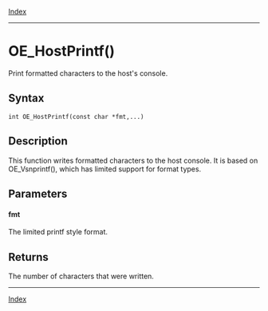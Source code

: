 [Index](index.md)

---
# OE_HostPrintf()

Print formatted characters to the host's console.

## Syntax

    int OE_HostPrintf(const char *fmt,...)
## Description 

This function writes formatted characters to the host console. It is based on OE_Vsnprintf(), which has limited support for format types.



## Parameters

#### fmt

The limited printf style format.

## Returns

The number of characters that were written.

---
[Index](index.md)

